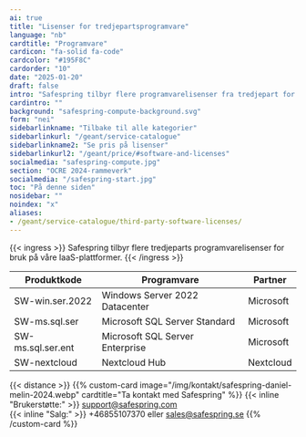 ```yaml
---
ai: true
title: "Lisenser for tredjepartsprogramvare"
language: "nb"
cardtitle: "Programvare"
cardicon: "fa-solid fa-code"
cardcolor: "#195F8C"
cardorder: "10"
date: "2025-01-20"
draft: false
intro: "Safespring tilbyr flere programvarelisenser fra tredjepart for bruk på våre IaaS-plattformer"
cardintro: ""
background: "safespring-compute-background.svg"
form: "nei"
sidebarlinkname: "Tilbake til alle kategorier"
sidebarlinkurl: "/geant/service-catalogue"
sidebarlinkname2: "Se pris på lisenser"
sidebarlinkurl2: "/geant/price/#software-and-licenses"
socialmedia: "safespring-compute.jpg"
section: "OCRE 2024-rammeverk"
socialmedia: "/safespring-start.jpg"
toc: "På denne siden"
nosidebar: ""
noindex: "x"
aliases:
- /geant/service-catalogue/third-party-software-licenses/
---
```

{{< ingress >}}
Safespring tilbyr flere tredjeparts programvarelisenser for bruk på våre IaaS-plattformer.
{{< /ingress >}}

| Produktkode       | Programvare                     | Partner   |
| ----------------- | --------------------------------| --------- |
| SW-win.ser.2022   | Windows Server 2022 Datacenter  | Microsoft |
| SW-ms.sql.ser     | Microsoft SQL Server Standard   | Microsoft |
| SW-ms.sql.ser.ent | Microsoft SQL Server Enterprise | Microsoft |
| SW-nextcloud      | Nextcloud Hub                   | Nextcloud |

{{< distance >}}
{{% custom-card image="/img/kontakt/safespring-daniel-melin-2024.webp" cardtitle="Ta kontakt med Safespring" %}}
{{< inline "Brukerstøtte:" >}} support@safespring.com  
{{< inline "Salg:" >}} +46855107370 eller sales@safespring.se
{{% /custom-card %}}